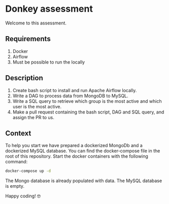 # Donkey assessment

Welcome to this assessment.

## Requirements
1. Docker
2. Airflow
3. Must be possible to run the locally

## Description
1. Create bash script to install and run Apache Airflow locally.
2. Write a DAG to process data from MongoDB to MySQL.
3. Write a SQL query to retrieve which group is the most active and which user is the most active.
4. Make a pull request containing the bash script, DAG and SQL query, and assign the PR to us.

## Context
To help you start we have prepared a dockerized MongoDb and a dockerized MySQL database.
You can find the docker-compose file in the root of this repository.
Start the docker containers with the following command:

```bash
docker-compose up -d
```

The Mongo database is already populated with data. The MySQL database is empty.

Happy coding! 🤓
